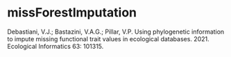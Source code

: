 # missForestImputation

Debastiani, V.J.; Bastazini, V.A.G.; Pillar, V.P. Using phylogenetic information to impute missing functional trait values in ecological databases. 2021. Ecological Informatics 63: 101315.
